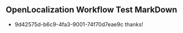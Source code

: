 ## OpenLocalization Workflow Test MarkDown

* 9d42575d-b6c9-4fa3-9001-74f70d7eae9c 
thanks!



<!--HONumber=Feb16_HO3-->
